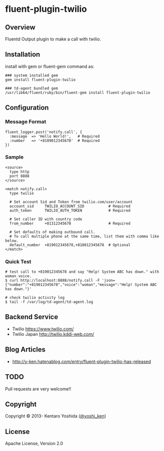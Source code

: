 fluent-plugin-twilio
=====================

## Overview
Fluentd Output plugin to make a call with twilio.

## Installation

install with gem or fluent-gem command as:

`````
### system installed gem
gem install fluent-plugin-twilio

### td-agent bundled gem
/usr/lib64/fluent/ruby/bin/fluent-gem install fluent-plugin-twilio
`````

## Configuration

### Message Format
`````
fluent_logger.post('notify.call', {
  :message  => 'Hello World!',   # Required
  :number   => '+8109012345678'  # Required
})
`````

### Sample
`````
<source>
  type http
  port 8888
</source>

<match notify.call>
  type twilio

  # Set account Sid and Token from twilio.com/user/account
  account_sid     TWILIO_ACCOUNT_SID           # Required
  auth_token      TWILIO_AUTH_TOKEN            # Required

  # Set caller ID with country code
  from_number     +81312345678                 # Required

  # Set defaults of making outbound call.
  # To call multiple phone at the same time, list them with comma like below.
  default_number  +819012345678,+818012345678  # Optional
</match>
`````

### Quick Test
`````
# test call to +819012345678 and say "Help! System ABC has down." with woman voice.
$ curl http://localhost:8888/notify.call -F 'json={"number":"+819012345678","voice":"woman","message":"Help! System ABC has down."}'

# check twilio activity log
$ tail -f /var/log/td-agent/td-agent.log
`````

## Backend Service

* Twilio https://www.twilio.com/
* Twilio Japan http://twilio.kddi-web.com/

## Blog Articles

* http://y-ken.hatenablog.com/entry/fluent-plugin-twilio-has-released

## TODO
Pull requests are very welcome!!

## Copyright
Copyright © 2013- Kentaro Yoshida ([@yoshi_ken](https://twitter.com/yoshi_ken))

## License
Apache License, Version 2.0


